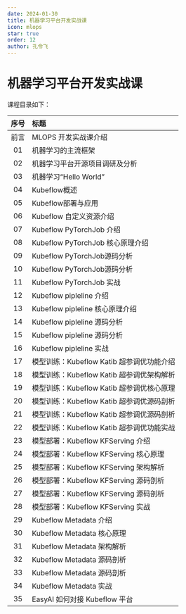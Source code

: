 ```yaml
---
date: 2024-01-30
title: 机器学习平台开发实战课
icon: mlops
star: true
order: 12
author: 孔令飞
---
```


# 机器学习平台开发实战课

课程目录如下：

|序号|标题|
|:----:|:----|
|前言|MLOPS 开发实战课介绍|
|01|机器学习的主流框架|
|02|机器学习平台开源项目调研及分析|
|03|机器学习“Hello World”|
|04|Kubeflow概述|
|05|Kubeflow部署与应用|
|06|Kubeflow 自定义资源介绍|
|07|Kubeflow PyTorchJob 介绍|
|08|Kubeflow PyTorchJob 核心原理介绍|
|09|Kubeflow PyTorchJob源码分析|
|10|Kubeflow PyTorchJob源码分析|
|11|Kubeflow PyTorchJob 实战|
|12|Kubeflow pipleline 介绍|
|13|Kubeflow pipleline 核心原理介绍|
|14|Kubeflow pipleline 源码分析|
|15|Kubeflow pipleline 源码分析|
|16|Kubeflow pipleline 实战|
|17|模型训练：Kubeflow Katib 超参调优功能介绍|
|18|模型训练：Kubeflow Katib 超参调优架构解析|
|19|模型训练：Kubeflow Katib 超参调优核心原理|
|20|模型训练：Kubeflow Katib 超参调优源码剖析|
|21|模型训练：Kubeflow Katib 超参调优源码剖析|
|22|模型训练：Kubeflow Katib 超参调优功能实战|
|23|模型部署：Kubeflow KFServing 介绍|
|24|模型部署：Kubeflow KFServing 核心原理|
|25|模型部署：Kubeflow KFServing 架构解析|
|26|模型部署：Kubeflow KFServing 源码剖析|
|27|模型部署：Kubeflow KFServing 源码剖析|
|28|模型部署：Kubeflow KFServing 实战|
|29|Kubeflow Metadata 介绍|
|30|Kubeflow Metadata 核心原理|
|31|Kubeflow Metadata 架构解析|
|32|Kubeflow Metadata 源码剖析|
|33|Kubeflow Metadata 源码剖析|
|34|Kubeflow Metadata 实战|
|35|EasyAI 如何对接 Kubeflow 平台|
